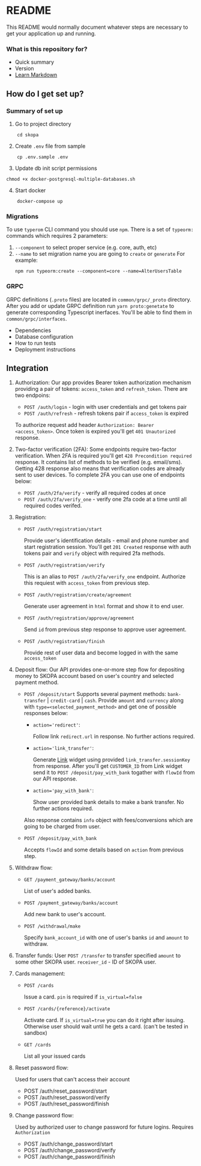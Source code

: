 
# README #

This README would normally document whatever steps are necessary to get your application up and running.

### What is this repository for? ###

* Quick summary
* Version
* [Learn Markdown](https://bitbucket.org/tutorials/markdowndemo)

## How do I get set up? ##

### Summary of set up ###
1. Go to project directory
```
    cd skopa
```
2. Create `.env` file from sample
```
    cp .env.sample .env
```
3. Update db init script permissions
```
chmod +x docker-postgresql-multiple-databases.sh
```
4. Start docker
```
    docker-compose up
```

### Migrations ###
To use `typerom` CLI command you should use `npm`. There is a set of `typeorm:` commands which requires 2 parameters: 
1. `--component` to select proper service (e.g. core, auth, etc)
2. `--name` to set migration name you are going to `create` or `generate`
For example: 
    ```
    npm run typeorm:create --component=core --name=AlterUsersTable
    ```

### GRPC ###
GRPC definitions (`.proto` files) are located in `common/grpc/_proto` directory. After you add or update GRPC definition run `yarn proto:genetate` to generate corresponding Typescript inerfaces.
You'll be able to find them in `common/grpc/interfaces`.

* Dependencies
* Database configuration
* How to run tests
* Deployment instructions

## Integration ##

1. Authorization:
    Our app provides Bearer token authorization mechanism providing a pair of tokens: `access_token` and `refresh_token`. 
    There are two endpoins:
    * `POST /auth/login` - login with user credentials and get tokens pair
    * `POST /auth/refresh` - refresh tokens pair if `access_token` is expired
    
    To authorize request add header `Authorization: Bearer <access_token>`. Once token is expired you'll get `401 Unautorized` response.

2. Two-factor verification (2FA):
    Some endpoints require two-factor verification. When 2FA is required you'll get `428 Precondition required` response. It contains list of methods to be verified (e.g. email/sms). Getting 428 response also means that verification codes are already sent to user devices.
    To complete 2FA you can use one of endpoints below:
    * `POST /auth/2fa/verify` - verify all required codes at once
    * `POST /auth/2fa/verify_one` - verify one 2fa code at a time until all required codes verifed.

3. Registration:
    * `POST /auth/registration/start`

        Provide user's identification details - email and phone number and start registration session. You'll get `201 Created` response with auth tokens pair and `verify` object with required 2fa methods. 
    * `POST /auth/registration/verify`

        This is an alias to `POST /auth/2fa/verify_one` endpoint. Authorize this requiest with `access_token` from previous step.
    * `POST /auth/registration/create/agreement`

        Generate user agreement in `html` format and show it to end user.
    * `POST /auth/registration/approve/agreement`

        Send `id` from previous step response to approve user agreement.
    * `POST /auth/registration/finish`

        Provide rest of user data and become logged in with the same `access_token`

4. Deposit flow:
    Our API provides one-or-more step flow for depositing money to SKOPA account based on user's country and selected payment method. 

    * `POST /deposit/start`
        Supports several payment methods: `bank-transfer` | `credit-card` | `cash`. Provide `amount` and `currency` along with `type=<selected_payment_method>` and get one of possible responses below:

        * `action='redirect'`: 

            Follow link `redirect.url` in response. No further actions required.
        * `action='link_transfer'`: 

            Generate [Link](https://developer.link-sandbox.money/products/quickstart) widget using provided `link_transfer.sessionKey` from response. After you'll get `CUSTOMER_ID` from Link widget send it to `POST /deposit/pay_with_bank` togather with `flowId` from our API response.
        * `action='pay_with_bank'`: 

            Show user provided bank details to make a bank transfer. No further actions required.

        Also response contains `info` object with fees/conversions which are going to be charged from user.

    * `POST /deposit/pay_with_bank`

        Accepts `flowId` and some details based on `action` from previous step.

5. Withdraw flow:
    * `GET /payment_gateway/banks/account`

        List of user's added banks.
    
    * `POST /payment_gateway/banks/account`

        Add new bank to user's account.

    * `POST /withdrawal/make`

        Specify `bank_account_id` with one of user's banks `id` and `amount` to withdraw.

6. Transfer funds:
    User `POST /transfer` to transfer specified `amount` to some other SKOPA user. `receiver_id` - ID of SKOPA user. 

7. Cards management:
    * `POST /cards`

        Issue a card. `pin` is required if `is_virtual=false`
    * `POST /cards/{reference}/activate`

        Activate card. If `is_virtual=true` you can do it right after issuing. Otherwise user should wait until he gets a card. (can't be tested in sandbox)
    * `GET /cards`
    
        List all your issued cards

8. Reset password flow:

    Used for users that can't access their account

    * POST /auth/reset_password/start
    * POST /auth/reset_password/verify
    * POST /auth/reset_password/finish

9. Change password flow:

    Used by authorized user to change password for future logins. Requires `Authorization`

    * POST /auth/change_password/start
    * POST /auth/change_password/verify
    * POST /auth/change_password/finish